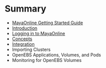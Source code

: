 # Summary

* [MayaOnline Getting Started Guide](README.md)
* [Introduction](introduction.md)
* [Logging in to MayaOnline](chapter1.md)
* [Concepts](concepts.md)
* [Integration](integration.md)
* Importing Clusters
* OpenEBS Applications, Volumes, and Pods
* Monitoring for OpenEBS Volumes


